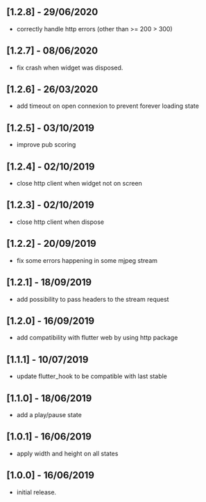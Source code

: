 ## [1.2.8] - 29/06/2020

* correctly handle http errors (other than >= 200 > 300)

## [1.2.7] - 08/06/2020

* fix crash when widget was disposed.

## [1.2.6] - 26/03/2020

* add timeout on open connexion to prevent forever loading state

## [1.2.5] - 03/10/2019

* improve pub scoring 

## [1.2.4] - 02/10/2019

* close http client when widget not on screen

## [1.2.3] - 02/10/2019

* close http client when dispose 

## [1.2.2] - 20/09/2019

* fix some errors happening in some mjpeg stream 

## [1.2.1] - 18/09/2019

* add possibility to pass headers to the stream request

## [1.2.0] - 16/09/2019

* add compatibility with flutter web by using http package

## [1.1.1] - 10/07/2019

* update flutter_hook to be compatible with last stable

## [1.1.0] - 18/06/2019

* add a play/pause state

## [1.0.1] - 16/06/2019

* apply width and height on all states

## [1.0.0] - 16/06/2019

* initial release.
